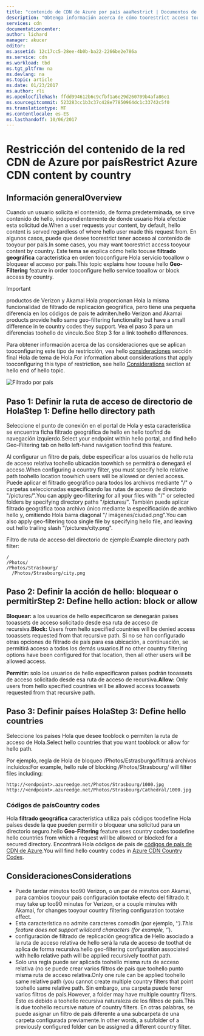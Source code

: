 ```yaml
---
title: "contenido de CDN de Azure por país aaaRestrict | Documentos de Microsoft"
description: "Obtenga información acerca de cómo toorestrict acceso tooyour CDN de Azure contenido con Hola la característica filtrado de replicación geográfica."
services: cdn
documentationcenter: 
author: lichard
manager: akucer
editor: 
ms.assetid: 12c17cc5-28ee-4b0b-ba22-2266be2e786a
ms.service: cdn
ms.workload: tbd
ms.tgt_pltfrm: na
ms.devlang: na
ms.topic: article
ms.date: 01/23/2017
ms.author: rli
ms.openlocfilehash: ffdd994612b6c9cfbf1a6e29d260709b4afa86e1
ms.sourcegitcommit: 523283cc1b3c37c428e77850964dc1c33742c5f0
ms.translationtype: MT
ms.contentlocale: es-ES
ms.lasthandoff: 10/06/2017
---
```

# <a name="restrict-azure-cdn-content-by-country"></a><span data-ttu-id="dbda5-103">Restricción del contenido de la red CDN de Azure por país</span><span class="sxs-lookup"><span data-stu-id="dbda5-103">Restrict Azure CDN content by country</span></span>

## <a name="overview"></a><span data-ttu-id="dbda5-104">Información general</span><span class="sxs-lookup"><span data-stu-id="dbda5-104">Overview</span></span>
<span data-ttu-id="dbda5-105">Cuando un usuario solicita el contenido, de forma predeterminada, se sirve contenido de hello, independientemente de donde usuario Hola efectúe esta solicitud de.</span><span class="sxs-lookup"><span data-stu-id="dbda5-105">When a user requests your content, by default, hello content is served regardless of where hello user made this request from.</span></span> <span data-ttu-id="dbda5-106">En algunos casos, puede que desee toorestrict tener acceso al contenido de tooyour por país.</span><span class="sxs-lookup"><span data-stu-id="dbda5-106">In some cases, you may want toorestrict access tooyour content by country.</span></span> <span data-ttu-id="dbda5-107">Este tema se explica cómo hello toouse **filtrado geográfica** característica en orden tooconfigure Hola servicio tooallow o bloquear el acceso por país.</span><span class="sxs-lookup"><span data-stu-id="dbda5-107">This topic explains how toouse hello **Geo-Filtering** feature in order tooconfigure hello service tooallow or block access by country.</span></span>

> [!IMPORTANT]
> <span data-ttu-id="dbda5-108">productos de Verizon y Akamai Hola proporcionan Hola la misma funcionalidad de filtrado de replicación geográfica, pero tiene una pequeña diferencia en los códigos de país te admiten.</span><span class="sxs-lookup"><span data-stu-id="dbda5-108">hello Verizon and Akamai products provide hello same geo-filtering functionality but have a small difference in te country codes they support.</span></span> <span data-ttu-id="dbda5-109">Vea el paso 3 para un diferencias toohello de vínculo.</span><span class="sxs-lookup"><span data-stu-id="dbda5-109">See Step 3 for a link toohello differences.</span></span>


<span data-ttu-id="dbda5-110">Para obtener información acerca de las consideraciones que se aplican tooconfiguring este tipo de restricción, vea hello [consideraciones](cdn-restrict-access-by-country.md#considerations) sección final Hola de tema de Hola.</span><span class="sxs-lookup"><span data-stu-id="dbda5-110">For information about considerations that apply tooconfiguring this type of restriction, see hello [Considerations](cdn-restrict-access-by-country.md#considerations) section at hello end of hello topic.</span></span>  

![Filtrado por país](./media/cdn-filtering/cdn-country-filtering-akamai.png)

## <a name="step-1-define-hello-directory-path"></a><span data-ttu-id="dbda5-112">Paso 1: Definir la ruta de acceso de directorio de Hola</span><span class="sxs-lookup"><span data-stu-id="dbda5-112">Step 1: Define hello directory path</span></span>
<span data-ttu-id="dbda5-113">Seleccione el punto de conexión en el portal de Hola y esta característica se encuentra ficha filtrado geográfica de hello en hello toofind de navegación izquierdo.</span><span class="sxs-lookup"><span data-stu-id="dbda5-113">Select your endpoint within hello portal, and find hello Geo-Filtering tab on hello left-hand navigation toofind this feature.</span></span>

<span data-ttu-id="dbda5-114">Al configurar un filtro de país, debe especificar a los usuarios de hello ruta de acceso relativa toohello ubicación toowhich se permitirá o denegará el acceso.</span><span class="sxs-lookup"><span data-stu-id="dbda5-114">When configuring a country filter, you must specify hello relative path toohello location toowhich users will be allowed or denied access.</span></span> <span data-ttu-id="dbda5-115">Puede aplicar el filtrado geográfico para todos los archivos mediante "/" o carpetas seleccionadas especificando las rutas de acceso de directorio "/pictures/".</span><span class="sxs-lookup"><span data-stu-id="dbda5-115">You can apply geo-filtering for all your files with "/" or selected folders by specifying directory paths "/pictures/".</span></span> <span data-ttu-id="dbda5-116">También puede aplicar filtrado geográfica tooa archivo único mediante la especificación de archivo hello y, omitiendo Hola barra diagonal "/ imágenes/ciudad.png".</span><span class="sxs-lookup"><span data-stu-id="dbda5-116">You can also apply geo-filtering tooa single file by specifying hello file, and leaving out hello trailing slash "/pictures/city.png".</span></span>

<span data-ttu-id="dbda5-117">Filtro de ruta de acceso del directorio de ejemplo:</span><span class="sxs-lookup"><span data-stu-id="dbda5-117">Example directory path filter:</span></span>

    /                                 
    /Photos/
    /Photos/Strasbourg/
      /Photos/Strasbourg/city.png

## <a name="step-2-define-hello-action-block-or-allow"></a><span data-ttu-id="dbda5-118">Paso 2: Definir la acción de hello: bloquear o permitir</span><span class="sxs-lookup"><span data-stu-id="dbda5-118">Step 2: Define hello action: block or allow</span></span>
<span data-ttu-id="dbda5-119">**Bloquear:** a los usuarios de hello especificaron se denegarán países tooassets de acceso solicitado desde esa ruta de acceso de recursiva.</span><span class="sxs-lookup"><span data-stu-id="dbda5-119">**Block:** Users from hello specified countries will be denied access tooassets requested from that recursive path.</span></span> <span data-ttu-id="dbda5-120">Si no se han configurado otras opciones de filtrado de país para esa ubicación, a continuación, se permitirá acceso a todos los demás usuarios.</span><span class="sxs-lookup"><span data-stu-id="dbda5-120">If no other country filtering options have been configured for that location, then all other users will be allowed access.</span></span>

<span data-ttu-id="dbda5-121">**Permitir:** solo los usuarios de hello especificaron países podrán tooassets de acceso solicitado desde esa ruta de acceso de recursiva.</span><span class="sxs-lookup"><span data-stu-id="dbda5-121">**Allow:** Only users from hello specified countries will be allowed access tooassets requested from that recursive path.</span></span>

## <a name="step-3-define-hello-countries"></a><span data-ttu-id="dbda5-122">Paso 3: Definir países Hola</span><span class="sxs-lookup"><span data-stu-id="dbda5-122">Step 3: Define hello countries</span></span>
<span data-ttu-id="dbda5-123">Seleccione los países Hola que desee tooblock o permiten la ruta de acceso de Hola.</span><span class="sxs-lookup"><span data-stu-id="dbda5-123">Select hello countries that you want tooblock or allow for hello path.</span></span> 

<span data-ttu-id="dbda5-124">Por ejemplo, regla de Hola de bloqueo /Photos/Estrasburgo/filtrará archivos incluidos:</span><span class="sxs-lookup"><span data-stu-id="dbda5-124">For example, hello rule of blocking /Photos/Strasbourg/ will filter files including:</span></span>

    http://<endpoint>.azureedge.net/Photos/Strasbourg/1000.jpg
    http://<endpoint>.azureedge.net/Photos/Strasbourg/Cathedral/1000.jpg


### <a name="country-codes"></a><span data-ttu-id="dbda5-125">Códigos de país</span><span class="sxs-lookup"><span data-stu-id="dbda5-125">Country codes</span></span>
<span data-ttu-id="dbda5-126">Hola **filtrado geográfica** característica utiliza país códigos toodefine Hola países desde la que pueden permitir o bloquear una solicitud para un directorio seguro.</span><span class="sxs-lookup"><span data-stu-id="dbda5-126">hello **Geo-Filtering** feature uses country codes toodefine hello countries from which a request will be allowed or blocked for a secured directory.</span></span> <span data-ttu-id="dbda5-127">Encontrará Hola códigos de país de [códigos de país de CDN de Azure](https://msdn.microsoft.com/library/mt761717.aspx).</span><span class="sxs-lookup"><span data-stu-id="dbda5-127">You will find hello country codes in [Azure CDN  Country Codes](https://msdn.microsoft.com/library/mt761717.aspx).</span></span> 

## <span data-ttu-id="dbda5-128"><a id="considerations"></a>Consideraciones</span><span class="sxs-lookup"><span data-stu-id="dbda5-128"><a id="considerations"></a>Considerations</span></span>
* <span data-ttu-id="dbda5-129">Puede tardar minutos too90 Verizon, o un par de minutos con Akamai, para cambios tooyour país configuración tootake efecto del filtrado.</span><span class="sxs-lookup"><span data-stu-id="dbda5-129">It may take up too90 minutes for Verizon, or a couple minutes with Akamai, for changes tooyour country filtering configuration tootake effect.</span></span>
* <span data-ttu-id="dbda5-130">Esta característica no admite caracteres comodín (por ejemplo, ‘*’).</span><span class="sxs-lookup"><span data-stu-id="dbda5-130">This feature does not support wildcard characters (for example, ‘*’).</span></span>
* <span data-ttu-id="dbda5-131">configuración de filtrado de replicación geográfica de Hello asociado a la ruta de acceso relativa de hello será la ruta de acceso de toothat de aplica de forma recursiva.</span><span class="sxs-lookup"><span data-stu-id="dbda5-131">hello geo-filtering configuration associated with hello relative path will be applied recursively toothat path.</span></span>
* <span data-ttu-id="dbda5-132">Solo una regla puede ser aplicada toohello misma ruta de acceso relativa (no se puede crear varios filtros de país que toohello punto misma ruta de acceso relativa.</span><span class="sxs-lookup"><span data-stu-id="dbda5-132">Only one rule can be applied toohello same relative path (you cannot create multiple country filters that point toohello same relative path.</span></span> <span data-ttu-id="dbda5-133">Sin embargo, una carpeta puede tener varios filtros de país.</span><span class="sxs-lookup"><span data-stu-id="dbda5-133">However, a folder may have multiple country filters.</span></span> <span data-ttu-id="dbda5-134">Esto es debido a toohello recursiva naturaleza de los filtros de país.</span><span class="sxs-lookup"><span data-stu-id="dbda5-134">This is due toohello recursive nature of country filters.</span></span> <span data-ttu-id="dbda5-135">En otras palabras, se puede asignar un filtro de país diferente a una subcarpeta de una carpeta configurada previamente.</span><span class="sxs-lookup"><span data-stu-id="dbda5-135">In other words, a subfolder of a previously configured folder can be assigned a different country filter.</span></span>

